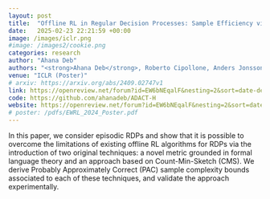 ```yaml
---
layout: post
title:  "Offline RL in Regular Decision Processes: Sample Efficiency via Language Metrics"
date:   2025-02-23 22:21:59 +00:00
image: /images/iclr.png
#image: /images2/cookie.png
categories: research
author: "Ahana Deb"
authors: "<strong>Ahana Deb</strong>, Roberto Cipollone, Anders Jonsson, Alessandro Ronca, Mohammad Sadegh Talebi"
venue: "ICLR (Poster)"
# arxiv: https://arxiv.org/abs/2409.02747v1
link: https://openreview.net/forum?id=EW6bNEqalF&nesting=2&sort=date-desc
code: https://github.com/ahanadeb/ADACT-H
website: https://openreview.net/forum?id=EW6bNEqalF&nesting=2&sort=date-desc
# poster: /pdfs/EWRL_2024_Poster.pdf
---
```


In this paper, we consider episodic RDPs and show that it is possible to overcome the limitations of existing offline RL algorithms for RDPs via the introduction of two original techniques: a novel metric grounded in formal language theory and an approach based on Count-Min-Sketch (CMS). We derive Probably Approximately Correct (PAC) sample complexity bounds associated to each of these techniques, and validate the approach experimentally.